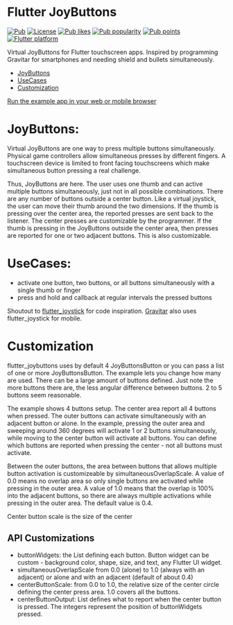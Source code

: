 # Flutter JoyButtons

[![Pub](https://img.shields.io/pub/v/flutter_joybuttons.svg)](https://pub.dev/packages/flutter_joybuttons)
[![License](https://img.shields.io/github/license/cybaker/flutter_joybuttons)](https://github.com/cybaker/flutter_joybuttons/blob/master/LICENSE)
[![Pub likes](https://badgen.net/pub/likes/flutter_joybuttons)](https://pub.dev/packages/flutter_joybuttons/score)
[![Pub popularity](https://badgen.net/pub/popularity/flutter_joybuttons)](https://pub.dev/packages/flutter_joybuttons/score)
[![Pub points](https://badgen.net/pub/points/flutter_joybuttons)](https://pub.dev/packages/flutter_joybuttons/score)
[![Flutter platform](https://badgen.net/pub/flutter-platform/flutter_joybuttons)](https://pub.dev/packages/flutter_joybuttons)

Virtual JoyButtons for Flutter touchscreen apps. Inspired by programming Gravitar for smartphones and needing shield and bullets simultaneously.

- [JoyButtons](#JoyButtons)
- [UseCases](#UseCases)
- [Customization](#Customization)

[Run the example app in your web or mobile browser](https://cybaker.github.io/flutter_joybuttons/)

# JoyButtons:
Virtual JoyButtons are one way to press multiple buttons simultaneously. Physical game controllers allow simultaneous presses by different fingers. A touchscreen device is limited to front facing touchscreens which make simultaneous button pressing a real challenge.

Thus, JoyButtons are here. The user uses one thumb and can active multiple buttons simultaneously, just not in all possible combinations.
There are any number of buttons outside a center button. Like a virtual joystick, the user can move their thumb around the two dimensions.
If the thumb is pressing over the center area, the reported presses are sent back to the listener. The center presses are customizable by the programmer.
If the thumb is pressing in the JoyButtons outside the center area, then presses are reported for one or two adjacent buttons. This is also customizable.

# UseCases:
- activate one button, two buttons, or all buttons simultaneously with a single thumb or finger
- press and hold and callback at regular intervals the pressed buttons

Shoutout to [flutter_joystick](https://github.com/pavelzaichyk/flutter_joystick)
for code inspiration. [Gravitar](https://github.com/cybaker/Gravitar) also uses flutter_joystick for mobile.

# Customization

flutter_joybuttons uses by default 4 JoyButtonsButton or you can pass a list of one or more JoyButtonsButton. The example lets you change how many are used. There can be a large amount of buttons defined. Just note the more
buttons there are, the less angular difference between buttons. 2 to 5 buttons seem reasonable.

The example shows 4 buttons setup. The center area report all 4 buttons when pressed. The outer buttons
can activate simultaneously with an adjacent button or alone. In the example, pressing
the outer area and sweeping around 360 degrees will activate 1 or 2 buttons simultaneously, while moving to the 
center button will activate all buttons. You can define which buttons are reported when pressing the center - not all buttons must activate.

Between the outer buttons, the area between buttons that allows multiple button activation is customizeable by simultaneousOverlapScale. A value of 0.0 means no overlap area so only single buttons are activated while pressing in the outer area. A value of 1.0 means that the overlap is 100% into the adjacent buttons, so there are always multiple activations while pressing in the outer area. The default value is 0.4.

Center button scale is the size of the center 

## API Customizations
- buttonWidgets: the List<Widget> defining each button. Button widget can be custom - background color, shape, size, and text, any Flutter UI widget.
- simultaneousOverlapScale from 0.0 (alone) to 1.0 (always with an adjacent) or alone and with an adjacent (default of about 0.4)
- centerButtonScale: from 0.0 to 1.0, the relative size of the center circle defining the center press area. 1.0 covers all the buttons.
- centerButtonOutput: List<int> defines what to report when the center button is pressed. The integers represent the position of buttonWidgets pressed.
